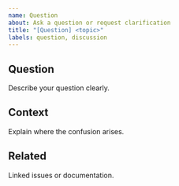 ```yaml
---
name: Question
about: Ask a question or request clarification
title: "[Question] <topic>"
labels: question, discussion
---
```


## Question
Describe your question clearly.

## Context
Explain where the confusion arises.

## Related
Linked issues or documentation.
